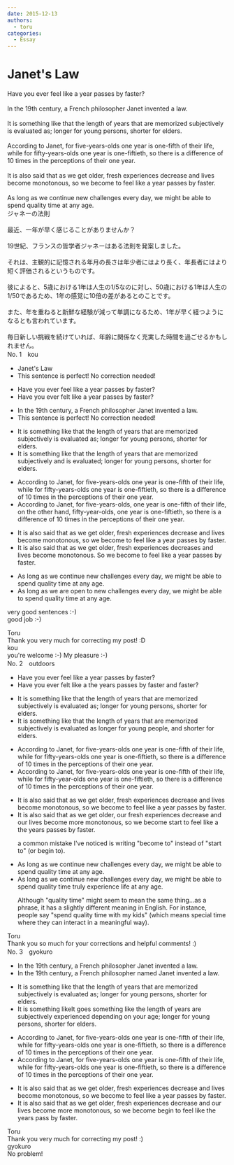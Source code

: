 ```yaml
---
date: 2015-12-13
authors:
  - toru
categories:
  - Essay
---
```


<h1 id="subject_show">Janet's Law</h1>
<div class="date" hidden>Dec 13, 2015 13:58</div>
<div id="post"><div id="body_show_ori">
Have you ever feel like a year passes by faster?<br/><br/>In the 19th century, a French philosopher Janet invented a law.<br/><br/>It is something like that the length of years that are memorized subjectively is evaluated as; longer for young persons, shorter for elders.<br/><br/>According to Janet, for five-years-olds one year is one-fifth of their life, while for fifty-years-olds one year is one-fiftieth, so there is a difference of 10 times in the perceptions of their one year.<br/><br/>It is also said that as we get older, fresh experiences decrease and lives become monotonous, so we become to feel like a year passes by faster.<br/><br/>As long as we continue new challenges every day, we might be able to spend quality time at any age.
</div></div>

<!-- more -->

<div id="post_ja"><div id="body_show_mo">
ジャネーの法則<br/><br/>最近、一年が早く感じることがありませんか？<br/><br/>19世紀、フランスの哲学者ジャネーはある法則を発案しました。<br/><br/>それは、主観的に記憶される年月の長さは年少者にはより長く、年長者にはより短く評価されるというものです。<br/><br/>彼によると、5歳における1年は人生の1/5なのに対し、50歳における1年は人生の1/50であるため、1年の感覚に10倍の差があるとのことです。<br/><br/>また、年を重ねると新鮮な経験が減って単調になるため、1年が早く経つようになるとも言われています。<br/><br/>毎日新しい挑戦を続けていれば、年齢に関係なく充実した時間を過ごせるかもしれません。
</div></div>
<div id="block"><div class="first_name"> No. 1　<span class="just_name">kou</span></div><div id="block2">
<ul class="correction_field">
<li class="incorrect">Janet's Law</li>
<li class="corrected perfect">This sentence is perfect! No correction needed!</li>
</ul>
<ul class="correction_field">
<li class="incorrect">Have you ever feel like a year passes by faster?</li>
<li class="corrected correct">
Have you ever felt like a year passes by faster?
</li>
</ul>
<ul class="correction_field">
<li class="incorrect">In the 19th century, a French philosopher Janet invented a law.</li>
<li class="corrected perfect">This sentence is perfect! No correction needed!</li>
</ul>
<ul class="correction_field">
<li class="incorrect">It is something like that the length of years that are memorized subjectively is evaluated as; longer for young persons, shorter for elders.</li>
<li class="corrected correct">
It is something like that the length of years that are memorized subjectively and is evaluated; longer for young persons, shorter for elders.
</li>
</ul>
<ul class="correction_field">
<li class="incorrect">According to Janet, for five-years-olds one year is one-fifth of their life, while for fifty-years-olds one year is one-fiftieth, so there is a difference of 10 times in the perceptions of their one year.</li>
<li class="corrected correct">
According to Janet, for five-years-olds, one year is one-fifth of their life, on the other hand, fifty-year-olds, one year is one-fiftieth, so there is a difference of 10 times in the perceptions of their one year.
</li>
</ul>
<ul class="correction_field">
<li class="incorrect">It is also said that as we get older, fresh experiences decrease and lives become monotonous, so we become to feel like a year passes by faster.</li>
<li class="corrected correct">
It is also said that as we get older, fresh experiences decreases and lives become monotonous. So we become to feel like a year passes by faster.
</li>
</ul>
<ul class="correction_field">
<li class="incorrect">As long as we continue new challenges every day, we might be able to spend quality time at any age.</li>
<li class="corrected correct">
As long as we are open to new challenges every day, we might be able to spend quality time at any age.
</li>
</ul>
<p class="comment_small">
 very good sentences :-)
 <br/>
 good job :-)
</p>

</div><div class="name"><span class="just_name">Toru</span><br>
Thank you very much for correcting my post! :D
</div>
<div class="name"><span class="just_name">kou</span><br>
you're welcome :-) My pleasure :-)
</div>
</div>
<div id="block"><div class="first_name"> No. 2　<span class="just_name">outdoors</span></div><div id="block2">
<ul class="correction_field">
<li class="incorrect">Have you ever feel like a year passes by faster?</li>
<li class="corrected correct">
Have you ever fe<span class="f_blue">lt</span> like <span class="sline">a</span> <span class="f_blue">the </span>year<span class="f_blue">s</span> pass<span class="sline">es</span> by faster <span class="f_blue">and faster</span>?
</li>
</ul>
<ul class="correction_field">
<li class="incorrect">It is something like that the length of years that are memorized subjectively is evaluated as; longer for young persons, shorter for elders.</li>
<li class="corrected correct">
It is something like <span class="sline">that</span> the length of years that are memorized subjectively is evaluated as longer for young p<span class="f_blue">eople</span>, <span class="f_blue">and </span>shorter for elders.
</li>
</ul>
<ul class="correction_field">
<li class="incorrect">According to Janet, for five-years-olds one year is one-fifth of their life, while for fifty-years-olds one year is one-fiftieth, so there is a difference of 10 times in the perceptions of their one year.</li>
<li class="corrected correct">
According to Janet, for five-years-olds one year is one-fifth of their life, while for fifty-year-olds one year is one-fiftieth, so there is a difference of 10 times in the perception<span class="sline">s</span> of their one year.
</li>
</ul>
<ul class="correction_field">
<li class="incorrect">It is also said that as we get older, fresh experiences decrease and lives become monotonous, so we become to feel like a year passes by faster.</li>
<li class="corrected correct">
It is also said that as we get older, <span class="f_blue">our </span>fresh experiences decrease and <span class="f_blue">our </span>lives become <span class="f_blue">more </span>monotonous, so we <span class="sline">become</span> <span class="f_blue">start </span>to feel like <span class="sline">a</span> <span class="f_blue">the </span>year<span class="f_blue">s</span> pass<span class="sline">es</span> by faster.
<p class="correction_comment">a common mistake I've noticed is writing "become to" instead of "start to" (or begin to).</p>
</li>
</ul>
<ul class="correction_field">
<li class="incorrect">As long as we continue new challenges every day, we might be able to spend quality time at any age.</li>
<li class="corrected correct">
As long as we continue new challenges every day, we might be able to <span class="sline">spend quality time</span> <span class="f_blue">truly experience life </span>at any age.
<p class="correction_comment">Although "quality time" might seem to mean the same thing...as a phrase, it has a slightly different meaning in English. For instance, people say "spend quality time with my kids" (which means special time where they can interact in a meaningful way).</p>
</li>
</ul>
</div><div class="name"><span class="just_name">Toru</span><br>
Thank you so much for your corrections and helpful comments! :)
</div>
</div>
<div id="block"><div class="first_name"> No. 3　<span class="just_name">gyokuro</span></div><div id="block2">
<ul class="correction_field">
<li class="incorrect">In the 19th century, a French philosopher Janet invented a law.</li>
<li class="corrected correct">
In the 19th century, a French philosopher <span class="f_blue">named </span>Janet invented a law.
</li>
</ul>
<ul class="correction_field">
<li class="incorrect">It is something like that the length of years that are memorized subjectively is evaluated as; longer for young persons, shorter for elders.</li>
<li class="corrected correct">
<span class="sline">It is something like</span><span class="f_blue">It goes something like</span> the length of years are subjectively experienced depending on your age; longer for young persons, shorter for elders.
</li>
</ul>
<ul class="correction_field">
<li class="incorrect">According to Janet, for five-years-olds one year is one-fifth of their life, while for fifty-years-olds one year is one-fiftieth, so there is a difference of 10 times in the perceptions of their one year.</li>
<li class="corrected correct">
According to Janet, for five-years-olds one year is one-fifth of their life, while for fifty-years-olds one year is one-fiftieth, so there is a difference of 10 times in the perception<span class="sline">s</span> of their one year.
</li>
</ul>
<ul class="correction_field">
<li class="incorrect">It is also said that as we get older, fresh experiences decrease and lives become monotonous, so we become to feel like a year passes by faster.</li>
<li class="corrected correct">
It is also said that as we get older, fresh experiences decrease and <span class="f_red">our</span> lives become <span class="f_blue">more </span>monotonous, so we <span class="f_red"><span class="sline">become </span> begin </span>to feel like <span class="f_blue">the years pass by faster.</span>
</li>
</ul>
</div><div class="name"><span class="just_name">Toru</span><br>
Thank you very much for correcting my post! :)
</div>
<div class="name"><span class="just_name">gyokuro</span><br>
No problem!
</div>
</div>
